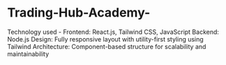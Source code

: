 # Trading-Hub-Academy-
Technology used - Frontend: React.js, Tailwind CSS, JavaScript Backend: Node.js Design: Fully responsive layout with utility-first styling using Tailwind Architecture: Component-based structure for scalability and maintainability

